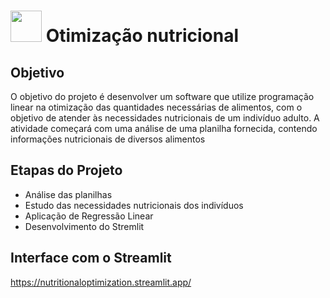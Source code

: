 # <img src = "https://github.com/anacgr05/PUCSP/assets/151938722/f596fadb-a4ea-4c3e-b7bc-10d1f813ab95" width ="50"/> Otimização nutricional

## Objetivo 

O objetivo do projeto é desenvolver um software que utilize programação linear na otimização das quantidades necessárias de alimentos, com o objetivo de atender às necessidades nutricionais de um indivíduo adulto. A atividade começará com uma análise de uma planilha fornecida, contendo informações nutricionais de diversos alimentos

## Etapas do Projeto

- Análise das planilhas
- Estudo das necessidades nutricionais dos indivíduos 
- Aplicação de Regressão Linear
- Desenvolvimento do Stremlit

## Interface com o Streamlit
https://nutritionaloptimization.streamlit.app/




